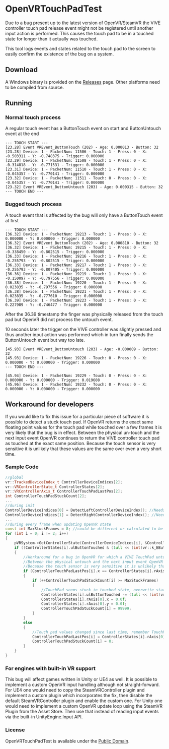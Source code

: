 # OpenVRTouchPadTest

Due to a bug present up to the latest version of OpenVR/SteamVR the VIVE controller touch pad
release event might not be registered until another input action is performed. This causes
the touch pad to be in a touched state for longer than it actually was touched.

This tool logs events and states related to the touch pad to the screen to easily confirm
the existence of the bug on a system.

## Download
A Windows binary is provided on the [Releases](../../releases) page. 
Other platforms need to be compiled from source.

## Running

### Normal touch process
A regular touch event has a ButtonTouch event on start and ButtonUntouch event at the end
```
--- TOUCH START ---
[23.28] Event VREvent_ButtonTouch (202) - Age: 0.000013 - Button: 32
[23.28] Device: 1 - PacketNum: 11506 - Touch: 1 - Press: 0 - X: -0.503311 - Y: -0.748375 - Trigger: 0.000000
[23.29] Device: 1 - PacketNum: 11508 - Touch: 1 - Press: 0 - X: -0.314818 - Y: -0.771531 - Trigger: 0.000000
[23.31] Device: 1 - PacketNum: 11510 - Touch: 1 - Press: 0 - X: -0.045357 - Y: -0.770141 - Trigger: 0.000000
[23.32] Device: 1 - PacketNum: 11511 - Touch: 0 - Press: 0 - X: -0.045357 - Y: -0.770141 - Trigger: 0.000000
[23.32] Event VREvent_ButtonUntouch (203) - Age: 0.000315 - Button: 32
--- TOUCH END ---
```

### Bugged touch process
A touch event that is affected by the bug will only have a ButtonTouch event at first
```
--- TOUCH START ---
[36.32] Device: 1 - PacketNum: 19213 - Touch: 1 - Press: 0 - X: 0.000000 - Y: 0.000000 - Trigger: 0.000000
[36.32] Event VREvent_ButtonTouch (202) - Age: 0.000810 - Button: 32
[36.32] Device: 1 - PacketNum: 19215 - Touch: 1 - Press: 0 - X: -0.338450 - Y: -0.802515 - Trigger: 0.000000
[36.33] Device: 1 - PacketNum: 19216 - Touch: 1 - Press: 0 - X: -0.255793 - Y: -0.802515 - Trigger: 0.000000
[36.33] Device: 1 - PacketNum: 19217 - Touch: 1 - Press: 0 - X: -0.255793 - Y: -0.807405 - Trigger: 0.000000
[36.36] Device: 1 - PacketNum: 19219 - Touch: 1 - Press: 0 - X: -0.150097 - Y: -0.797556 - Trigger: 0.000000
[36.38] Device: 1 - PacketNum: 19220 - Touch: 1 - Press: 0 - X: 0.023835 - Y: -0.797556 - Trigger: 0.000000
[36.38] Device: 1 - PacketNum: 19221 - Touch: 1 - Press: 0 - X: 0.023835 - Y: -0.777610 - Trigger: 0.000000
[36.39] Device: 1 - PacketNum: 19223 - Touch: 1 - Press: 0 - X: 0.227989 - Y: -0.746477 - Trigger: 0.000000
```
After the 36.39 timestamp the finger was physically released from the touch pad but OpenVR did not process the untouch event.

10 seconds later the trigger on the VIVE controller was slightly pressed and thus another input action was performed
which in turn finally sends the ButtonUntouch event but way too late.
```
[45.93] Event VREvent_ButtonUntouch (203) - Age: -0.000009 - Button: 32
[45.93] Device: 1 - PacketNum: 19226 - Touch: 0 - Press: 0 - X: 0.000000 - Y: 0.000000 - Trigger: 0.000000
--- TOUCH END ---

[45.94] Device: 1 - PacketNum: 19229 - Touch: 0 - Press: 0 - X: 0.000000 - Y: 0.000000 - Trigger: 0.019608
[45.96] Device: 1 - PacketNum: 19232 - Touch: 0 - Press: 0 - X: 0.000000 - Y: 0.000000 - Trigger: 0.000000
```

## Workaround for developers
If you would like to fix this issue for a particular piece of software it is possible
to detect a stuck touch pad. If OpenVR returns the exact same floating point values
for the touch pad while touched over a few frames it is very likely that the bug is
in effect. Between the physical un-touch and the next input event OpenVR continues to
return the VIVE controller touch pad as touched at the exact same position. Because the
touch sensor is very sensitive it is unlikely that these values are the same over even
a very short time.

### Sample Code
```C++
//global
vr::TrackedDeviceIndex_t ControllerDeviceIndices[2];
vr::VRControllerState_t ControllerStates[2];
vr::VRControllerAxis_t ControllerTouchPadLastPos[2];
int ControllerTouchPadStuckCount[2];
...
//during init
ControllerDeviceIndices[0] = DetectLeftControllerDeviceIndex(); //Needs to be implemented
ControllerDeviceIndices[1] = DetectRightControllerDeviceIndex(); //Needs to be implemented
...
//during every frame when updating OpenVR state
const int MaxStuckFrames = 8; //could be different or calculated to be around 100ms based on framerate
for (int i = 0; i != 2; i++)
{
	pVRSystem->GetControllerState(ControllerDeviceIndices[i], &ControllerStates[i], sizeof(vr::VRControllerState_t));
	if ((ControllerStates[i].ulButtonTouched & (1ull << (int)vr::k_EButton_SteamVR_Touchpad)) != 0)
	{
		//Workaround for a bug in OpenVR for which a VIVE TouchPad untouch action is not registered until the next input event.
		//Between the physical untouch and the next input event OpenVR continues to return the VIVE TouchPad as touched at the exact same position.
		//Because the touch sensor is very sensitive it is unlikely that these values are the same over even a very short time.
		if (ControllerTouchPadLastPos[i].x == ControllerStates[i].rAxis[0].x && ControllerTouchPadLastPos[i].y == ControllerStates[i].rAxis[0].y)
		{
			if (++ControllerTouchPadStuckCount[i] >= MaxStuckFrames)
			{
				//TouchPad seems stuck in touched state, overwrite state as not touching
				ControllerStates[i].ulButtonTouched -= (1ull << (int)vr::k_EButton_SteamVR_Touchpad);
				ControllerStates[i].rAxis[0].x = 0.0f;
				ControllerStates[i].rAxis[0].y = 0.0f;
				ControllerTouchPadStuckCount[i] = 99999;
			}
		}
		else
		{
			//Touch pad values changed since last time, remember TouchPad position and reset stuck count
			ControllerTouchPadLastPos[i] = ControllerStates[i].rAxis[0];
			ControllerTouchPadStuckCount[i] = 0;
		}
	}
}
```

### For engines with built-in VR support
This bug will affect games written in Unity or UE4 as well. It is possible to implement a custom OpenVR
input handling although not straight-forward. 
For UE4 one would need to copy the SteamVRController plugin and implement a custom plugin which
incorporates the fix, then disable the default SteamVRController plugin and enable the custom one. 
For Unity one would need to implement a custom OpenVR update loop using the SteamVR Plugin from
the Asset Store. Then use that instead of reading input events via the built-in UnityEngine.Input API.

### License
OpenVRTouchPadTest is available under the [Public Domain](https://www.unlicense.org).
